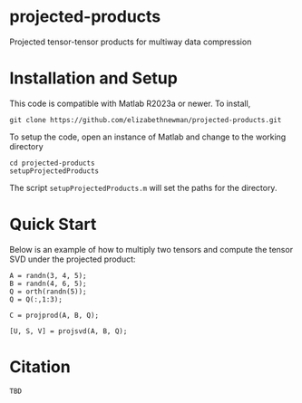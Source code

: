 # projected-products
Projected tensor-tensor products for multiway data compression


# Installation and Setup

This code is compatible with Matlab R2023a or newer. To install, 
```console
git clone https://github.com/elizabethnewman/projected-products.git
```
To setup the code, open an instance of Matlab and change to the working directory
```console
cd projected-products
setupProjectedProducts
```

The script ```setupProjectedProducts.m``` will set the paths for the directory. 

# Quick Start
Below is an example of how to multiply two tensors and compute the tensor SVD under the projected product:

```console
A = randn(3, 4, 5);
B = randn(4, 6, 5);
Q = orth(randn(5));
Q = Q(:,1:3);

C = projprod(A, B, Q);

[U, S, V] = projsvd(A, B, Q);
```





# Citation
```console
TBD
```
